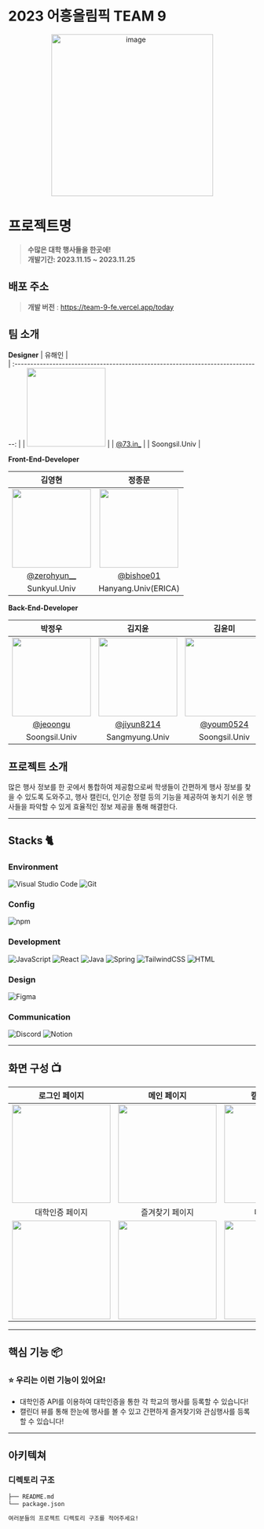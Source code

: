 # 2023 어흥올림픽 TEAM 9

<div align="center">
<img width="329" alt="image" src="https://github.com/2023-AHEUNGTHON/Team_1/assets/94633589/f7f60b7b-6a04-41e8-a38f-8cd619fd6e4a">

</div>

# 프로젝트명
> **수많은 대학 행사들을 한곳에!** <br/>
> **개발기간: 2023.11.15 ~ 2023.11.25**

## 배포 주소

> **개발 버전** : https://team-9-fe.vercel.app/today <br>

## 팀 소개

**Designer**
|      유해인       |                                                                                           
| :------------------------------------------------------------------------------: |
|   <img width="160px" src="https://github.com/2023-AHEUNGTHON/Team_1/assets/94633589/f7f60b7b-6a04-41e8-a38f-8cd619fd6e4a" > |
|   [@73.in_](https://www.instagram.com/73.in_/)   |
| Soongsil.Univ  |

**Front-End-Developer**

|      김영현       |          정종문         |                                                                                           
| :------------------------------------------------------------------------------: | :---------------------------------------------------------------------------------------------------------------------------------------------------: |
|   <img width="160px" src="https://github.com/2023-AHEUNGTHON/Team_1/assets/94633589/f7f60b7b-6a04-41e8-a38f-8cd619fd6e4a" > |             <img width="160px" src="https://github.com/2023-AHEUNGTHON/Team_1/assets/94633589/f7f60b7b-6a04-41e8-a38f-8cd619fd6e4a" >    |
|   [@zerohyun__](https://www.instagram.com/zerohyun__/)   |    [@bishoe01](https://www.instagram.com/bishoe01/)  |
| Sunkyul.Univ | Hanyang.Univ(ERICA) |

**Back-End-Developer**


|      박정우      |          김지윤         |          김윤미         |                                                                                                                
| :------------------------------------------------------------------------------: | :---------------------------------------------------------------------------------------------------------------------------------------------------: |:---------------------------------------------------------------------------------------------------------------------------------------------------: |
|   <img width="160px" src="https://github.com/2023-AHEUNGTHON/Team_1/assets/94633589/f7f60b7b-6a04-41e8-a38f-8cd619fd6e4a" > |             <img width="160px" src="https://github.com/2023-AHEUNGTHON/Team_1/assets/94633589/f7f60b7b-6a04-41e8-a38f-8cd619fd6e4a" >    |             <img width="160px" src="https://github.com/2023-AHEUNGTHON/Team_1/assets/94633589/f7f60b7b-6a04-41e8-a38f-8cd619fd6e4a" >    |    
|   [@jeoongu](https://www.instagram.com/jeoongu/)   |    [@jiyun8214](https://www.instagram.com/jiyun8214/)  |    [@youm0524](https://www.instagram.com/youm0524/)  |   
| Soongsil.Univ | Sangmyung.Univ | Soongsil.Univ |


## 프로젝트 소개

많은 행사 정보를 한 곳에서 통합하여 제공함으로써 학생들이 간편하게 행사 정보를 찾을 수 있도록 도와주고, 행사 캘린더, 인기순 정렬 등의 기능을 제공하여 놓치기 쉬운 행사들을 파악할 수 있게 효율적인 정보 제공을 통해 해결한다.

---

## Stacks 🐈

### Environment
![Visual Studio Code](https://img.shields.io/badge/Visual%20Studio%20Code-007ACC?style=for-the-badge&logo=Visual%20Studio%20Code&logoColor=white)
![Git](https://img.shields.io/badge/Git-F05032?style=for-the-badge&logo=Git&logoColor=white)        

### Config
![npm](https://img.shields.io/badge/npm-CB3837?style=for-the-badge&logo=npm&logoColor=white)        

### Development
![JavaScript](https://img.shields.io/badge/JavaScript-F7DF1E?style=for-the-badge&logo=Javascript&logoColor=white)
![React](https://img.shields.io/badge/React-20232A?style=for-the-badge&logo=react&logoColor=61DAFB)
![Java](https://img.shields.io/badge/Java-ED8B00?style=for-the-badge&logo=java&logoColor=white)
![Spring](https://img.shields.io/badge/Spring-6DB33F?style=for-the-badge&logo=spring&logoColor=white)
![TailwindCSS](https://img.shields.io/badge/TailwindCSS-38B2AC?style=for-the-badge&logo=tailwind-css&logoColor=white)
![HTML](https://img.shields.io/badge/HTML-E34F26?style=for-the-badge&logo=html5&logoColor=white)
### Design
![Figma](https://img.shields.io/badge/figma-%23F24E1E?style=for-the-badge&logo=figma&logoColor=white)

### Communication
![Discord](https://img.shields.io/badge/Discord-7289DA?style=for-the-badge&logo=discord&logoColor=white)
![Notion](https://img.shields.io/badge/Notion-000000?style=for-the-badge&logo=Notion&logoColor=white)

---
## 화면 구성 📺
| 로그인 페이지  |  메인 페이지   | 캘린더 페이지 | 
| :-------------------------------------------: | :------------: | :------------: | 
|  <img width="200px" src="https://github.com/zerohyun00/TodayMohang-/assets/113604373/34dfafa0-963f-4c22-8e18-557a88465ab0"> | <img width="200px" src="https://github.com/zerohyun00/TodayMohang-/assets/113604373/fcf2a17c-f5ec-4e08-a1e0-3bd23e9eefff"> | <img width="200px" src="https://github.com/zerohyun00/TodayMohang-/assets/113604373/23ec042b-0763-4b2f-ab63-3fcc01d87f67">  
| 대학인증 페이지   |  즐겨찾기 페이지   | 마이 페이지 | 나의 행사 |
| <img width="200px" src="https://github.com/zerohyun00/TodayMohang-/assets/113604373/facc12c4-7496-4ab1-9ac1-013db1341cca"> | <img width="200px" src="https://github.com/zerohyun00/TodayMohang-/assets/113604373/bc2276c4-1b11-4c11-8c08-7bd379b7ec5d"> | <img width="200px" src="https://github.com/zerohyun00/TodayMohang-/assets/113604373/f1892aaf-5d32-40c7-bba5-8861f241a604"> | <img width="200px" src="https://github.com/zerohyun00/TodayMohang-/assets/113604373/1f14bd90-7cb4-4341-9e79-59d01be597b5"> |

---
## 핵심 기능 📦

### ⭐️ 우리는 이런 기능이 있어요!
- 대학인증 API를 이용하여 대학인증을 통한 각 학교의 행사를 등록할 수 있습니다!
- 캘린더 뷰를 통해 한눈에 행사를 볼 수 있고 간편하게 즐겨찾기와 관심행사를 등록할 수 있습니다!

---
## 아키텍쳐


### 디렉토리 구조
```bash
├── README.md
└── package.json

여러분들의 프로젝트 디렉토리 구조를 적어주세요!

```

